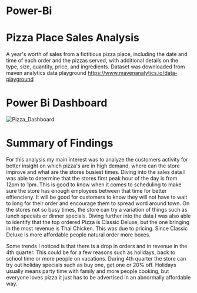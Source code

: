 # Power-Bi

# Pizza Place Sales Analysis
A year's worth of sales from a fictitious pizza place, including the date and time of each order and the pizzas served, with additional details on the type, size, quantity, price, and ingredients. Dataset was downloaded from maven analytics data playground https://www.mavenanalytics.io/data-playground

# Power Bi Dashboard

![Pizza_Dashboard](https://user-images.githubusercontent.com/71678091/204174608-e622213d-77be-4ace-9bab-c3db0b108b6f.jpg)

# Summary of Findings 

For this analysis my main interest was to analyze the customers activity for better insight on which pizza's are in high demand, where can the store improve and what are the stores busiest times. 
Diving into the sales data I was able to determine that the stores first peak hour of the day is from 12pm to 1pm. This is good to know when it comes to scheduling to make sure the store has enough employees between that time for better effiencieny. It will be good for customers to know they will not have to wait to long for their order and encourage them to spread word around town. On the stores not so busy times, the store can try a variation of things such as lunch specials or dinner specials. 
Diving further into the data I was also able to identify that the top ordered Pizza is Classic Deluxe, but the one bringing in the most revenue is Thai Chicken. This was due to pricing. Since Classic Deluxe is more affordable people natural order more boxes. 

Some trends I noticed is that there is a drop in orders and in revenue in the 4th quarter. This could be for a few reasons such as holidays, back to school time or more people on vacations. During 4th quarter the store can try out holiday specials such as buy one, get one or 20% off. Holidays usually means party time with family and more people cooking, but everyone loves pizza it just has to be advertised in an abnormally affordable way. 
